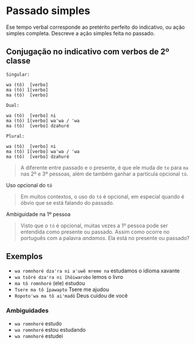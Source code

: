 # Passado simples

Ese tempo verbal corresponde ao pretérito perfeito do indicativo, ou ação simples completa. Descreve a ação simples feita no passado.

## Conjugação no indicativo com verbos de 2º classe

```text
Singular:

wa (tô)  [verbo]
ma (tô) ĩ[verbo]
ma (tô)  [verbo]

Dual:

wa (tô)  [verbo] ni 
ma (tô) ĩ[verbo] waꞌwa / ꞌwa
ma (tô)  [verbo] dzahuré

Plural:

wa (tô)  [verbo] ni 
ma (tô) ĩ[verbo] waꞌwa / ꞌwa
ma (tô)  [verbo] dzahuré
```

> A diferente entre passado e o presente, é que ele muda de `te` para `ma` nas 2º e 3º pessoas, além de também ganhar a partícula opcional `tô`.

Uso opcional do `tô`

> Em muitos contextos, o uso do `tô` é opcional, em especial quando é óbvio que se está falando do passado.

Ambiguidade na 1º pessoa

> Visto que o `tô` é opcional, muitas vezes a 1º pessoa pode ser entendida como presente ou passado. Assim como ocorre no português com a palavra *andamos*. Ela está no presente ou passado?

## Exemplos

- `wa romnhoré dzaꞌra ni aꞌuwẽ mreme na` estudamos o idioma xavante
- `wa tsõré dzaꞌra ni ĩhöiwarobo` lemos o livro
- `ma tô romnhoré` (ele) estudou
- `Tsere ma tô ĩ̱pawapto` Tsere me ajudou
- `Ropotoꞌwa ma tô aiꞌmadö` Deus cuidou de você

### Ambiguidades

- `wa romnhoré` estudo
- `wa romnhoré` estou estudando
- `wa romnhoré` estudei
